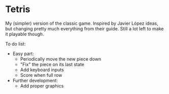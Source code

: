 # Tetris

My (simpler) version of the classic game. Inspired by Javier López ideas, but changing pretty much everything from their guide. Still a lot left to make it playable though.

To do list:
- Easy part:
  - Periodically move the new piece down
  - "Fix" the piece on its last state
  - Add keyboard inputs
  - Score when full row
- Further development:
  - Add proper graphics